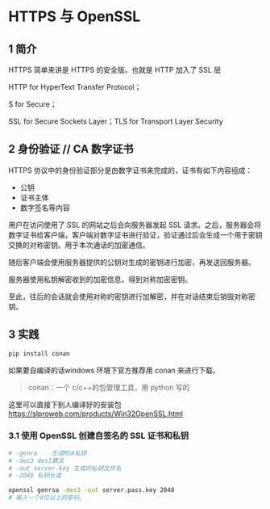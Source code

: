 # HTTPS 与 OpenSSL

## 1 简介

HTTPS 简单来讲是 HTTPS 的安全版。也就是 HTTP 加入了 SSL 层

HTTP for HyperText Transfer Protocol；

S for Secure；

SSL for Secure Sockets Layer；TLS for Transport Layer Security

## 2 身份验证 // CA 数字证书

HTTPS 协议中的身份验证部分是由数字证书来完成的，证书有如下内容组成：

- 公钥
- 证书主体
- 数字签名等内容

用户在访问使用了 SSL 的网站之后会向服务器发起 SSL 请求。之后，服务器会将数字证书给客户端，客户端对数字证书进行验证，验证通过后会生成一个用于密钥交换的对称密钥。用于本次通话的加密通信。

随后客户端会使用服务器提供的公钥对生成的密钥进行加密，再发送回服务器。

服务器使用私钥解密收到的加密信息，得到对称加密密钥。

至此，往后的会话就会使用对称的密钥进行加解密，并在对话结束后销毁对称密钥。

## 3 实践

```python
pip install conan
```

如果要自编译的话windows 环境下官方推荐用 conan 来进行下载。

>conan：一个 c/c++的包管理工具，用 python 写的

这里可以直接下别人编译好的安装包 https://slproweb.com/products/Win32OpenSSL.html

### 3.1 使用 OpenSSL 创建自签名的 SSL 证书和私钥

```bash
# -genra    生成RSA私钥
# -des3 des3算法
# -out server.key 生成的私钥文件名
# -2048 私钥长度

openssl genrsa -des3 -out server.pass.key 2048
# 输入一个4位以上的密码。
```

